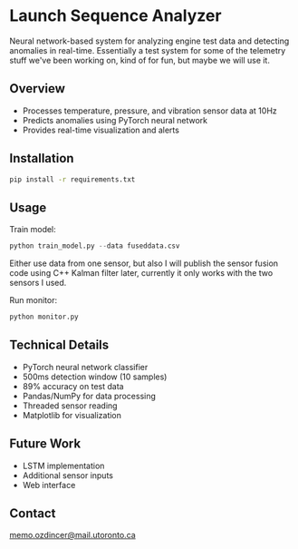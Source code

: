 # Launch Sequence Analyzer

Neural network-based system for analyzing engine test data and detecting anomalies in real-time. Essentially a test system for some of the telemetry stuff we've been working on, kind of for fun, but maybe we will use it.

## Overview

- Processes temperature, pressure, and vibration sensor data at 10Hz
- Predicts anomalies using PyTorch neural network
- Provides real-time visualization and alerts

## Installation

```bash
pip install -r requirements.txt
```

## Usage

Train model:
```python
python train_model.py --data fuseddata.csv 
```
Either use data from one sensor, but also I will publish the sensor fusion code using C++ Kalman filter later, currently it only works with the two sensors I used.

Run monitor:
```python
python monitor.py
```

## Technical Details

- PyTorch neural network classifier
- 500ms detection window (10 samples)
- 89% accuracy on test data
- Pandas/NumPy for data processing
- Threaded sensor reading
- Matplotlib for visualization

## Future Work

- LSTM implementation
- Additional sensor inputs
- Web interface

## Contact

memo.ozdincer@mail.utoronto.ca
